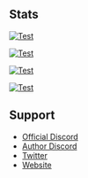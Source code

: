 ## Stats
[![Test](https://github.com/akishoudayo/Discord-Bot/actions/workflows/test.yml/badge.svg)](https://github.com/akishoudayo/Discord-Bot/actions/workflows/test.yml)

[![Test](https://akishoudayo.herokuapp.com/botstatus/akishoudayo-bot)](https://akishoudayo.herokuapp.com/)

[![Test](https://akishoudayo.herokuapp.com/versionsvg)](https://github.com/akishoudayo/Discord-Bot/commits/main)

[![Test](https://akishoudayo.herokuapp.com/releasesvg/akishoudayo/Discord-Bot)](https://github.com/akishoudayo/Discord-Bot/releases/latest)

## Support
- [Official Discord](https://discord.gg/6XnHAAHuRq)
- [Author Discord](https://discordapp.com/users/749013126866927713)
- [Twitter](https://twitter.com/akishou_dayo)
- [Website](https://akishoudayo.herokuapp.com/home)
